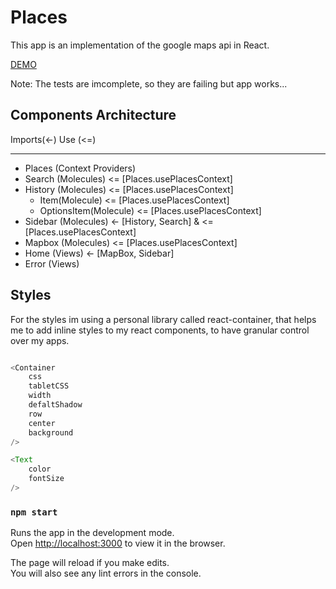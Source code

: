 # Places
This app is an implementation of the google maps api in React.

[DEMO](https://places-100l.herokuapp.com/)

Note: The tests are imcomplete, so they are failing but app works...

## Components Architecture

Imports(<-)
Use (<=)

---

- Places (Context Providers)
- Search (Molecules) <= [Places.usePlacesContext]
- History (Molecules) <= [Places.usePlacesContext] 
	- Item(Molecule) <= [Places.usePlacesContext]
	- OptionsItem(Molecule) <= [Places.usePlacesContext]
- Sidebar (Molecules) <- [History, Search] & <= [Places.usePlacesContext]
- Mapbox (Molecules) <= [Places.usePlacesContext]
- Home (Views) <- [MapBox, Sidebar]
- Error (Views) 


## Styles

For the styles im using a personal library called react-container, that helps me to add inline styles to my react components, to have granular control over my apps.

```javascript

<Container 
	css
	tabletCSS
	width
	defaltShadow
	row 
	center
	background
/>

<Text 
	color
	fontSize
/>


 ``` 



### `npm start`

Runs the app in the development mode.<br>
Open [http://localhost:3000](http://localhost:3000) to view it in the browser.

The page will reload if you make edits.<br>
You will also see any lint errors in the console.
